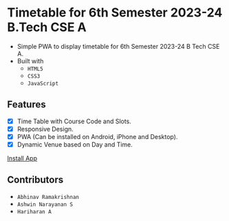 # Timetable for 6th Semester 2023-24 B.Tech CSE A

- Simple PWA to display timetable for 6th Semester 2023-24 B Tech CSE A.
- Built with
    - `HTML5`
    - `CSS3`
    - `JavaScript`

## Features

- [x] Time Table with Course Code and Slots.
- [x] Responsive Design.
- [x] PWA (Can be installed on Android, iPhone and Desktop).
- [x] Dynamic Venue based on Day and Time.

[Install App](https://abhinav-ark.github.io/timetable_csea/)

## Contributors

- `Abhinav Ramakrishnan`
- `Ashwin Narayanan S`
- `Hariharan A`
